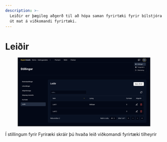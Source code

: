 ```yaml
---
description: >-
  Leiðir er þægileg aðgerð til að hópa saman fyrirtæki fyrir bílstjóra að keyra
  út mat á viðkomandi fyrirtæki.
---
```


# Leiðir

<figure><img src="../../.gitbook/assets/Screenshot 2025-07-11 at 15.52.23.png" alt=""><figcaption></figcaption></figure>

Í stillingum fyrir Fyriræki skráir þú hvaða leið viðkomandi fyrirtæki tilheyrir
